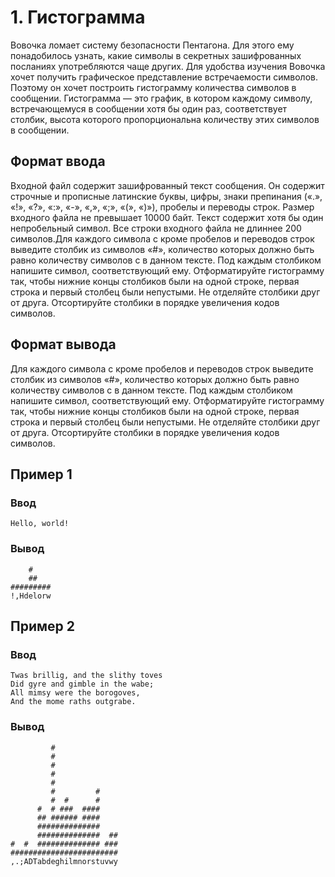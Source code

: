 # 1. Гистограмма

Вовочка ломает систему безопасности Пентагона. Для этого ему понадобилось узнать, какие символы в секретных
зашифрованных посланиях употребляются чаще других. Для удобства изучения Вовочка хочет получить графическое
представление встречаемости символов. Поэтому он хочет построить гистограмму количества символов в сообщении.
Гистограмма — это график, в котором каждому символу, встречающемуся в сообщении хотя бы один раз, соответствует столбик,
высота которого пропорциональна количеству этих символов в сообщении.

## Формат ввода

Входной файл содержит зашифрованный текст сообщения. Он содержит строчные и прописные латинские буквы, цифры, знаки
препинания («.», «!», «?», «:», «-», «,», «;», «(», «)»), пробелы и переводы строк. Размер входного файла не превышает
10000 байт. Текст содержит хотя бы один непробельный символ. Все строки входного файла не длиннее 200 символов.Для
каждого символа c кроме пробелов и переводов строк выведите столбик из символов «#», количество которых должно быть
равно количеству символов c в данном тексте. Под каждым столбиком напишите символ, соответствующий ему. Отформатируйте
гистограмму так, чтобы нижние концы столбиков были на одной строке, первая строка и первый столбец были непустыми. Не
отделяйте столбики друг от друга. Отсортируйте столбики в порядке увеличения кодов символов.

## Формат вывода

Для каждого символа c кроме пробелов и переводов строк выведите столбик из символов «#», количество которых должно быть
равно количеству символов c в данном тексте. Под каждым столбиком напишите символ, соответствующий ему. Отформатируйте
гистограмму так, чтобы нижние концы столбиков были на одной строке, первая строка и первый столбец были непустыми. Не
отделяйте столбики друг от друга. Отсортируйте столбики в порядке увеличения кодов символов.

## Пример 1

### Ввод

	Hello, world!  

### Вывод

        #   
        ##  
    #########
    !,Hdelorw

## Пример 2

### Ввод

	Twas brillig, and the slithy toves
	Did gyre and gimble in the wabe;
	All mimsy were the borogoves,
	And the mome raths outgrabe.

### Вывод

             #              
             #              
             #              
             #              
             #              
             #         #    
             #  #      #    
          #  # ###  ####    
          ## ###### ####    
          ##############    
          ##############  ##
    #  #  ############## ###
    ########################
    ,.;ADTabdeghilmnorstuvwy